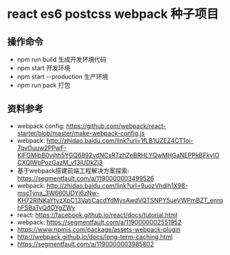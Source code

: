 react es6 postcss webpack 种子项目
=========

操作命令
-------

+ npm run build 生成开发环境代码
+ npm start 开发环境
+ npm start --production 生产环境
+ npm run pack 打包

资料参考
-------

+ webpack config: https://github.com/webpack/react-starter/blob/master/make-webpack-config.js
+ webpack: http://zhidao.baidu.com/link?url=1fLB1UZEZ4CT1oi-7qvOuuw2PPwF-KlFGMibB0vjhh5YGQ6892vdNCsRTzhZeBRHLYQwMHGaNEPPkBFkvIOCXQlWpPozGazM_v13iUDkZj3
+ 基于webpack搭建前端工程解决方案探索: https://segmentfault.com/a/1190000003499526
+ webpack: http://zhidao.baidu.com/link?url=9uozVhdlh1X98-mscTyna_3W660UDYj6zNw-KH72RlNKaYtyzXpC13VatiCacdYdMysAwdVQTSNPY5ueVWPmBZT_enrqhFSBaTyQdOYgZWy
+ react: https://facebook.github.io/react/docs/tutorial.html
+ webpack: https://segmentfault.com/a/1190000002551952
+ https://www.npmjs.com/package/assets-webpack-plugin
+ http://webpack.github.io/docs/long-term-caching.html
+ https://segmentfault.com/a/1190000003985802
